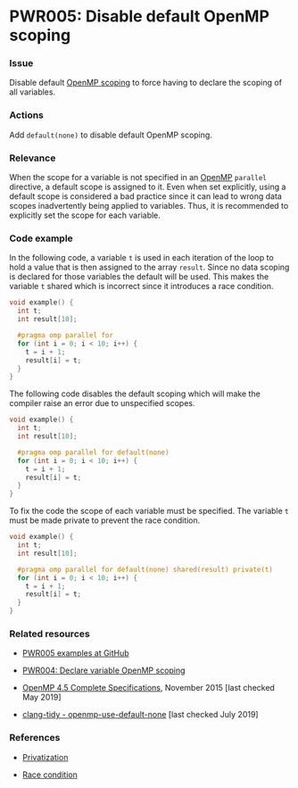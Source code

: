 # PWR005: Disable default OpenMP scoping

### Issue

Disable default
[OpenMP scoping](/Glossary/Variable-scoping-in-the-context-of-OpenMP.md) to
force having to declare the scoping of all variables.

### Actions

Add `default(none)` to disable default OpenMP scoping.

### Relevance

When the scope for a variable is not specified in an
[OpenMP](/Glossary/OpenMP.md) `parallel` directive, a default scope is assigned
to it. Even when set explicitly, using a default scope is considered a bad
practice since it can lead to  wrong data scopes inadvertently being applied to
variables. Thus, it is recommended to explicitly set the scope for each
variable.

### Code example

In the following code, a variable `t` is used in each iteration of the loop to
hold a value that is then assigned to the array `result`. Since no data scoping
is declared for those variables the default will be used. This makes the
variable `t` shared which is incorrect since it introduces a race condition.

```c
void example() {
  int t;
  int result[10];

  #pragma omp parallel for
  for (int i = 0; i < 10; i++) {
    t = i + 1;
    result[i] = t;
  }
}
```

The following code disables the default scoping which will make the compiler
raise an error due to unspecified scopes.

```c
void example() {
  int t;
  int result[10];

  #pragma omp parallel for default(none)
  for (int i = 0; i < 10; i++) {
    t = i + 1;
    result[i] = t;
  }
}
```

To fix the code the scope of each variable must be specified. The variable `t`
must be made private to prevent the race condition.

```c
void example() {
  int t;
  int result[10];

  #pragma omp parallel for default(none) shared(result) private(t)
  for (int i = 0; i < 10; i++) {
    t = i + 1;
    result[i] = t;
  }
}
```

### Related resources

* [PWR005 examples at GitHub](/Checks/PWR005)

* [PWR004: Declare variable OpenMP scoping](/Checks/PWR004/README.md)

* [OpenMP 4.5 Complete Specifications](https://www.openmp.org/wp-content/uploads/openmp-4.5.pdf),
November 2015 [last checked May 2019]

* [clang-tidy - openmp-use-default-none](https://clang.llvm.org/extra/clang-tidy/checks/openmp-use-default-none.html)
[last checked July 2019]

### References

* [Privatization](https://en.wikipedia.org/wiki/Privatization_(computer_programming))

* [Race condition](https://en.wikipedia.org/wiki/Race_condition)
